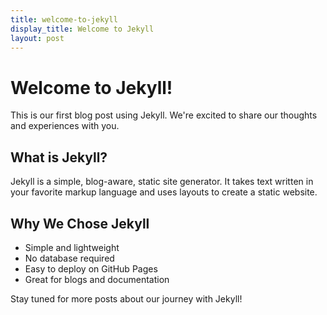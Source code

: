 ```yaml
---
title: welcome-to-jekyll
display_title: Welcome to Jekyll
layout: post
---
```


# Welcome to Jekyll!

This is our first blog post using Jekyll. We're excited to share our thoughts and experiences with you.

## What is Jekyll?

Jekyll is a simple, blog-aware, static site generator. It takes text written in your favorite markup language and uses layouts to create a static website.

## Why We Chose Jekyll

- Simple and lightweight
- No database required
- Easy to deploy on GitHub Pages
- Great for blogs and documentation

Stay tuned for more posts about our journey with Jekyll! 